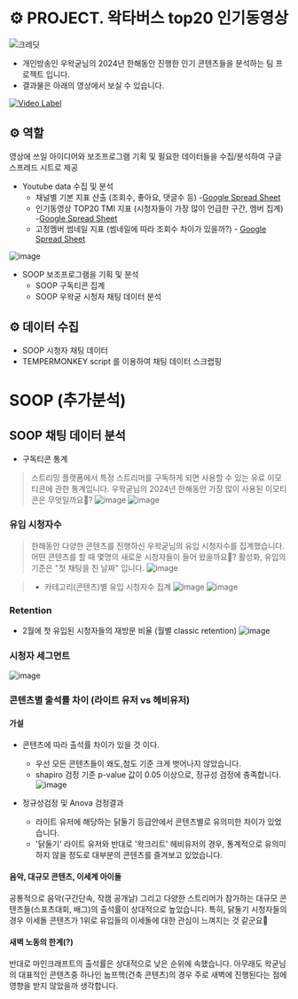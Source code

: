 
# ⚙️ PROJECT. 왁타버스 top20 인기동영상
![크레딧](https://github.com/user-attachments/assets/5db3b5ba-2b20-468f-b56c-b0dd65b9261f)
* 개인방송인 우왁굳님의 2024년 한해동안 진행한 인기 콘텐츠들을 분석하는 팀 프로젝트 입니다.
* 결과물은 아래의 영상에서 보실 수 있습니다.
  
[![Video Label](http://img.youtube.com/vi/OWTALThC-Cg/0.jpg)](https://youtu.be/OWTALThC-Cg)


## ⚙️ 역할
영상에 쓰일 아이디어와 보조프로그램 기획 및 필요한 데이터들을 수집/분석하여 구글 스프레드 시트로 제공

* Youtube data 수집 및 분석 
  * 채널별 기본 지표 산출 (조회수, 좋아요, 댓글수 등) -[Google Spread Sheet](https://docs.google.com/spreadsheets/d/1ISETliVZF2JH-WiwbCfuvXuTrliK-EQjH-M-F8C_IFw/edit?usp=sharing)
  * 인기동영상 TOP20 TMI 지표 (시청자들이 가장 많이 언급한 구간, 멤버 집계) -[Google Spread Sheet](https://docs.google.com/spreadsheets/d/1fyS76R6fD6hWvGhoDnhWQ5v0gWM2U8cEG92zZQyw4yo/edit?usp=sharing)
  * 고정멤버 썸네일 지표 (썸네일에 따라 조회수 차이가 있을까?) - [Google Spread Sheet](https://docs.google.com/spreadsheets/d/1Lj9PjNzPt260X1zbRV1SWollkLFOMLSgaYCfufUNbSw/edit?usp=sharing)   

![image](https://github.com/user-attachments/assets/c488c649-9123-4a7d-a4f4-a3f510adac0a)


* SOOP 보조프로그램을 기획 및 분석
  * SOOP 구독티콘 집계
  * SOOP 우왁굳 시청자 채팅 데이터 분석 
   
## ⚙️ 데이터 수집
* SOOP 시청자 채팅 데이터
* TEMPERMONKEY script 를 이용하여 채팅 데이터 스크랩핑




# SOOP (추가분석)
## SOOP 채팅 데이터 분석 
* 구독티콘 통계
> 스트리밍 플랫폼에서 특정 스트리머를 구독하게 되면 사용할 수 있는 유료 이모티콘에 관한 통계입니다. 우왁굳님의 2024년 한해동안 가장 많이 사용된 이모티콘은 무엇일까요🤔?
![image](https://github.com/user-attachments/assets/3086c83c-b172-4cc2-9ec1-f9ac52adbdff)
![image](https://github.com/user-attachments/assets/685731e4-d9e9-4133-b863-a4c00a6fa293)


### 유입 시청자수
> 한해동안 다양한 콘텐츠를 진행하신 우왁굳님의 유입 시청자수를 집계했습니다. 어떤 콘텐츠를 할 때 몇명의 새로운 시청자들이 들어 왔을까요🤔?
> 활성화, 유입의 기준은 "첫 채팅을 친 날짜" 입니다.
![image](https://github.com/user-attachments/assets/ec513fda-1918-4b4b-8d73-ace9e31180c7)
 
> * 카테고리(콘텐츠)별 유입 시청자수 집계
![image](https://github.com/user-attachments/assets/6ad3ae4f-be3a-4df5-8acb-73b179462995)
![image](https://github.com/user-attachments/assets/ebb45b2d-0a31-433f-8b55-4c5514fb7fbb)


### Retention
* 2월에 첫 유입된 시청자들의 재방문 비율 (월별 classic retention) 
![image](https://github.com/user-attachments/assets/e358fd13-667d-4f7c-9374-693770500eb3)


### 시청자 세그먼트 
![image](https://github.com/user-attachments/assets/9b61a22a-ff4c-49f9-ad32-ad133908781f)


### 콘텐츠별 출석률 차이 (라이트 유저 vs 헤비유저)
#### 가설
* 콘텐츠에 따라 출석률 차이가 있을 것 이다.
  * 우선 모든 콘텐츠들이 왜도,첨도 기준 크게 벗어나지 않았습니다.
  * shapiro 검정 기준 p-value 값이 0.05 이상으로, 정규성 검정에 충족합니다.
![image](https://github.com/user-attachments/assets/38cb25b1-92d1-4b07-baf3-6c1051e8578c)

* 정규성검정 및 Anova 검정결과
  * 라이트 유저에 해당하는 닭둘기 등급안에서 콘텐츠별로 유의미한 차이가 있었습니다.
  * '닭둘기' 라이트 유저와 반대로 '왁크리트' 헤비유저의 경우, 통계적으로 유의미하지 않을 정도로 대부분의 콘텐츠를 즐겨보고 있었습니다.


#### 음악, 대규모 콘텐츠, 이세계 아이돌
공통적으로 음악(구간단속, 작캠 공개날) 그리고 다양한 스트리머가 참가하는 대규모 콘텐츠들(스포츠대회, 배그)의 출석률이 상대적으로 높았습니다. 특히, 닭둘기 시청자들의 경우 이세돌 콘텐츠가 1위로 유입들의 이세돌에 대한 관심이 느껴지는 것 같군요🤔 

#### 새벽 노동의 한계(?)
반대로 마인크래프트의 출석률은 상대적으로 낮은 순위에 속했습니다. 아무래도 왁굳님의 대표적인 콘텐츠중 하나인 눕프핵(건축 콘텐츠)의 경우 주로 새벽에 진행된다는 점에 영향을 받지 않았을까 생각합니다. 

​
